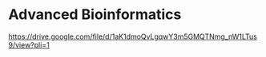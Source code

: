 # Advanced Bioinformatics
 https://drive.google.com/file/d/1aK1dmoQvLgqwY3m5GMQTNmg_nW1LTus9/view?pli=1
